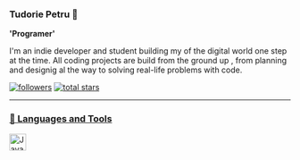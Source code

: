 ### Tudorie Petru 👋

**'Programer'**

I'm an indie developer and student building my of the digital world one step at the time. All coding projects are build from the ground up , from planning and designig al the way to solving real-life problems with code.

 <p aling="left">
    <a href="https://github.com/PetruTudorie?tab=followers">
       <img alt="followers" title="Follow me on Github" src="https:// custom-icon-badges.demolab.com/github/followers/ForrestKnight? color=236ad3&labelColor-1155ba&style-for-the-badge&logo=person-add&label=Follow&logoColor=white"/></a>
   <a href="https://github.com/ForrestKnight?tab=repositories&sort=stargazers">
         <img alt="total stars" title="Total stars on GitHub" src="https://custom-icon-badges.demolab.com/github/stars/ForrestKnight?color=55960c&style=for-the-badge&labelColor=488207&logo=star"/ </a>
  
 </p>

 
---

### 🧰 Languages and Tools

<img align="left" alt="Java" width="30px" style="padding-right:10px;" src="https://cdn.jsdelivr.net/gh/devicons/devicon/icons/java/java-original.svg"/>
